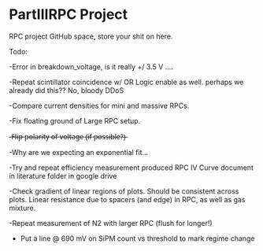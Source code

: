 # PartIIIRPC Project
RPC project GitHub space, store your shit on here.

Todo:

-Error in breakdown_voltage, is it really +/ 3.5 V ….

-Repeat scintillator coincidence w/ OR Logic enable as well. perhaps we already did this?? No, bloody DDoS

-Compare current densities for mini and massive RPCs.

-Fix floating ground of Large RPC setup.

-̶F̶l̶i̶p̶ p̶o̶l̶a̶r̶i̶t̶y̶ o̶f̶ v̶o̶l̶t̶a̶g̶e̶ (̶i̶f̶ p̶o̶s̶s̶i̶b̶l̶e̶?̶)̶

-Why are we expecting an exponential fit...

-Try and repeat efficiency measurement produced RPC IV Curve document in literature folder in google drive

-Check gradient of linear regions of plots. Should be consistent across plots. Linear resistance due to spacers (and edge) in RPC, as well as gas mixture.

-Repeat measurement of N2 with larger RPC (flush for longer!)

- Put a line @ 690 mV on SiPM count vs threshold to mark regime change
